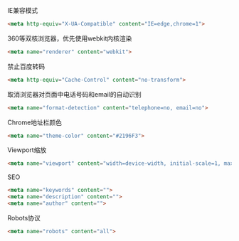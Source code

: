 IE兼容模式
```html
<meta http-equiv="X-UA-Compatible" content="IE=edge,chrome=1">
```

360等双核浏览器，优先使用webkit内核渲染
```html
<meta name="renderer" content="webkit">
```

禁止百度转码
```html
<meta http-equiv="Cache-Control" content="no-transform">
```

取消浏览器对页面中电话号码和email的自动识别
```html
<meta name="format-detection" content="telephone=no, email=no">
```

Chrome地址栏颜色
```html
<meta name="theme-color" content="#2196F3">
```

Viewport缩放
```html
<meta name="viewport" content="width=device-width, initial-scale=1, maximum-scale=1, user-scalable=no">
```

SEO
```html
<meta name="keywords" content="">
<meta name="description" content="">
<meta name="author" content="">
```
Robots协议
```html
<meta name="robots" content="all">
```
